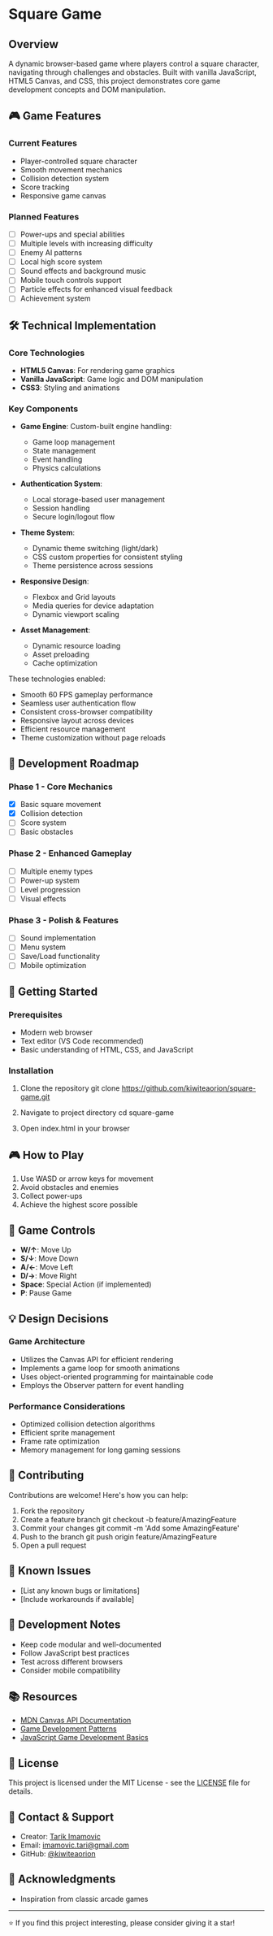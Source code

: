 # Square Game

## Overview

A dynamic browser-based game where players control a square character, navigating through challenges and obstacles. Built with vanilla JavaScript, HTML5 Canvas, and CSS, this project demonstrates core game development concepts and DOM manipulation.

## 🎮 Game Features

### Current Features

- Player-controlled square character
- Smooth movement mechanics
- Collision detection system
- Score tracking
- Responsive game canvas

### Planned Features

- [ ] Power-ups and special abilities
- [ ] Multiple levels with increasing difficulty
- [ ] Enemy AI patterns
- [ ] Local high score system
- [ ] Sound effects and background music
- [ ] Mobile touch controls support
- [ ] Particle effects for enhanced visual feedback
- [ ] Achievement system

## 🛠️ Technical Implementation

### Core Technologies

- **HTML5 Canvas**: For rendering game graphics
- **Vanilla JavaScript**: Game logic and DOM manipulation
- **CSS3**: Styling and animations

### Key Components

- **Game Engine**: Custom-built engine handling:

  - Game loop management
  - State management
  - Event handling
  - Physics calculations

- **Authentication System**:

  - Local storage-based user management
  - Session handling
  - Secure login/logout flow

- **Theme System**:

  - Dynamic theme switching (light/dark)
  - CSS custom properties for consistent styling
  - Theme persistence across sessions

- **Responsive Design**:

  - Flexbox and Grid layouts
  - Media queries for device adaptation
  - Dynamic viewport scaling

- **Asset Management**:
  - Dynamic resource loading
  - Asset preloading
  - Cache optimization

These technologies enabled:

- Smooth 60 FPS gameplay performance
- Seamless user authentication flow
- Consistent cross-browser compatibility
- Responsive layout across devices
- Efficient resource management
- Theme customization without page reloads

## 🎯 Development Roadmap

### Phase 1 - Core Mechanics

- [x] Basic square movement
- [x] Collision detection
- [ ] Score system
- [ ] Basic obstacles

### Phase 2 - Enhanced Gameplay

- [ ] Multiple enemy types
- [ ] Power-up system
- [ ] Level progression
- [ ] Visual effects

### Phase 3 - Polish & Features

- [ ] Sound implementation
- [ ] Menu system
- [ ] Save/Load functionality
- [ ] Mobile optimization

## 🚀 Getting Started

### Prerequisites

- Modern web browser
- Text editor (VS Code recommended)
- Basic understanding of HTML, CSS, and JavaScript

### Installation

1. Clone the repository
   git clone https://github.com/kiwiteaorion/square-game.git

2. Navigate to project directory
   cd square-game

3. Open index.html in your browser

## 🎮 How to Play

1. Use WASD or arrow keys for movement
2. Avoid obstacles and enemies
3. Collect power-ups
4. Achieve the highest score possible

## 🔧 Game Controls

- **W/↑**: Move Up
- **S/↓**: Move Down
- **A/←**: Move Left
- **D/→**: Move Right
- **Space**: Special Action (if implemented)
- **P**: Pause Game

## 💡 Design Decisions

### Game Architecture

- Utilizes the Canvas API for efficient rendering
- Implements a game loop for smooth animations
- Uses object-oriented programming for maintainable code
- Employs the Observer pattern for event handling

### Performance Considerations

- Optimized collision detection algorithms
- Efficient sprite management
- Frame rate optimization
- Memory management for long gaming sessions

## 🤝 Contributing

Contributions are welcome! Here's how you can help:

1. Fork the repository
2. Create a feature branch
   git checkout -b feature/AmazingFeature
3. Commit your changes
   git commit -m 'Add some AmazingFeature'
4. Push to the branch
   git push origin feature/AmazingFeature
5. Open a pull request

## 🐛 Known Issues

- [List any known bugs or limitations]
- [Include workarounds if available]

## 📝 Development Notes

- Keep code modular and well-documented
- Follow JavaScript best practices
- Test across different browsers
- Consider mobile compatibility

## 📚 Resources

- [MDN Canvas API Documentation](https://developer.mozilla.org/en-US/docs/Web/API/Canvas_API)
- [Game Development Patterns](https://gameprogrammingpatterns.com/)
- [JavaScript Game Development Basics](https://developer.mozilla.org/en-US/docs/Games)

## 📄 License

This project is licensed under the MIT License - see the [LICENSE](LICENSE) file for details.

## 👥 Contact & Support

- Creator: [Tarik Imamovic](https://github.com/kiwiteaorion)
- Email: [imamovic.tari@gmail.com](mailto:imamovic.tari@gmail.com)
- GitHub: [@kiwiteaorion](https://github.com/kiwiteaorion)

## 🙏 Acknowledgments

- Inspiration from classic arcade games

---

⭐️ If you find this project interesting, please consider giving it a star!
